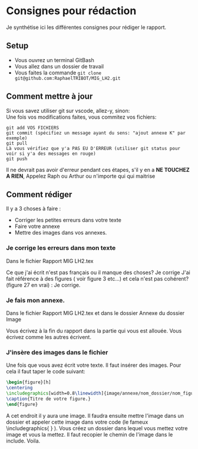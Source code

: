 # Consignes pour rédaction

Je synthétise ici les différentes consignes pour rédiger le rapport.

## Setup

- Vous ouvrez un terminal GitBash
- Vous allez dans un dossier de travail
- Vous faites la commande ```git clone git@github.com:RaphaelTRIBOT/MIG_LH2.git```

## Comment mettre à jour
Si vous savez utiliser git sur vscode, allez-y, sinon:  
Une fois vos modifications faites, vous commitez vos fichiers:
```
git add VOS FICHIERS
git commit (spécifiez un message ayant du sens: "ajout annexe K" par exemple)
git pull
Là vous vérifiez que y'a PAS EU D'ERREUR (utiliser git status pour voir si y'a des messages en rouge)
git push 
```

Il ne devrait pas avoir d'erreur pendant ces étapes, s'il y en a **NE TOUCHEZ A RIEN**, Appelez Raph ou Arthur ou n'importe qui qui maitrise


## Comment rédiger

Il y a 3 choses à faire :
- Corriger les petites erreurs dans votre texte
- Faire votre annexe
- Mettre des images dans vos annexes.

### Je corrige les erreurs dans mon texte

Dans le fichier Rapport MIG LH2.tex

Ce que j'ai écrit n'est pas français ou il manque des choses? Je corrige
J'ai fait référence à des figures ( voir figure 3 etc...) et cela n'est pas cohérent? (figure 27 en vrai) : Je corrige. 

### Je fais mon annexe. 

Dans le fichier Rapport MIG LH2.tex et dans le dossier Annexe du dossier Image

Vous écrivez à la fin du rapport dans la partie qui vous est allouée.
Vous écrivez comme les autres écrivent.

### J'insère des images dans le fichier

Une fois que vous avez écrit votre texte. Il faut insérer des images. Pour cela il faut taper le code suivant:

```latex 
\begin{figure}[h]
\centering
\includegraphics[width=0.8\linewidth]{image/annexe/nom_dossier/nom_figure.extension}
\caption{Titre de votre figure.}
\end{figure}
```

A cet endroit il y aura une image. Il faudra ensuite mettre l'image dans un dossier et appeler cette image dans votre code  (le fameux \includegraphics{ } ).
Vous créez un dossier dans lequel vous mettez votre image et vous la mettez. Il faut recopier le chemin de l'image dans le include. Voila.
